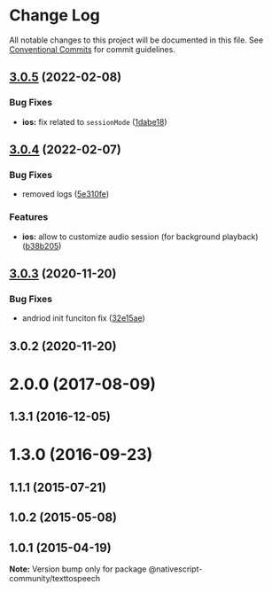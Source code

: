 # Change Log

All notable changes to this project will be documented in this file.
See [Conventional Commits](https://conventionalcommits.org) for commit guidelines.

## [3.0.5](https://github.com/nativescript-community/texttospeech/compare/v3.0.4...v3.0.5) (2022-02-08)


### Bug Fixes

* **ios:** fix related to `sessionMode` ([1dabe18](https://github.com/nativescript-community/texttospeech/commit/1dabe188aa6d4ecc05e1b8d23cd624c3b24270bf))





## [3.0.4](https://github.com/nativescript-community/texttospeech/compare/v3.0.3...v3.0.4) (2022-02-07)


### Bug Fixes

* removed logs ([5e310fe](https://github.com/nativescript-community/texttospeech/commit/5e310fed43543ffcef12ac0a29719a3b621cc68a))


### Features

* **ios:** allow to customize audio session (for background playback) ([b38b205](https://github.com/nativescript-community/texttospeech/commit/b38b2057faa78564bc70f76fea063fa3b372092c))





## [3.0.3](https://github.com/nativescript-community/texttospeech/compare/v3.0.2...v3.0.3) (2020-11-20)


### Bug Fixes

* andriod init funciton fix ([32e15ae](https://github.com/nativescript-community/texttospeech/commit/32e15ae083dada545348a979e939b4f73ad3d5d5))





## 3.0.2 (2020-11-20)



# 2.0.0 (2017-08-09)



## 1.3.1 (2016-12-05)



# 1.3.0 (2016-09-23)



## 1.1.1 (2015-07-21)



## 1.0.2 (2015-05-08)



## 1.0.1 (2015-04-19)

**Note:** Version bump only for package @nativescript-community/texttospeech
